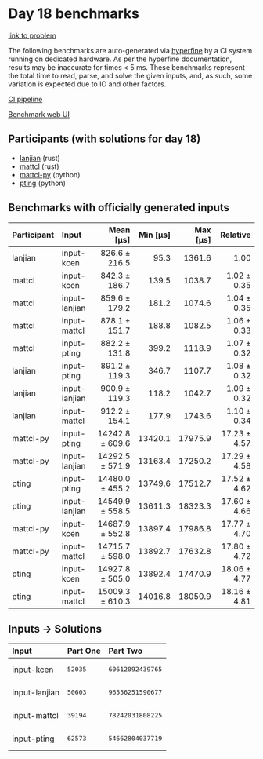 # Day 18 benchmarks

[link to problem](https://adventofcode.com/2023/day/18)

The following benchmarks are auto-generated via
[hyperfine](https://github.com/sharkdp/hyperfine) by a CI system running on
dedicated hardware. As per the hyperfine documentation, results may be
inaccurate for times < 5 ms. These benchmarks represent the total time to read,
parse, and solve the given inputs, and, as such, some variation is expected due
to IO and other factors.

[CI pipeline](http://ci.papercode.net:8080/teams/main/pipelines/aoc2023)

[Benchmark web UI](https://aoc.ancalagon.black)


## Participants (with solutions for day 18)

- [lanjian](https://github.com/lanjian/aoc-2023) (rust)
- [mattcl](https://github.com/mattcl/aoc2023) (rust)
- [mattcl-py](https://github.com/mattcl/aoc2023-py) (python)
- [pting](https://github.com/pting/aoc2023) (python)


## Benchmarks with officially generated inputs

| Participant | Input | Mean [µs] | Min [µs] | Max [µs] | Relative |
|:---|:---|---:|---:|---:|---:|
| lanjian | input-kcen | 826.6 ± 216.5 | 95.3 | 1361.6 | 1.00 |
| mattcl | input-kcen | 842.3 ± 186.7 | 139.5 | 1038.7 | 1.02 ± 0.35 |
| mattcl | input-lanjian | 859.6 ± 179.2 | 181.2 | 1074.6 | 1.04 ± 0.35 |
| mattcl | input-mattcl | 878.1 ± 151.7 | 188.8 | 1082.5 | 1.06 ± 0.33 |
| mattcl | input-pting | 882.2 ± 131.8 | 399.2 | 1118.9 | 1.07 ± 0.32 |
| lanjian | input-pting | 891.2 ± 119.3 | 346.7 | 1107.7 | 1.08 ± 0.32 |
| lanjian | input-lanjian | 900.9 ± 119.3 | 118.2 | 1042.7 | 1.09 ± 0.32 |
| lanjian | input-mattcl | 912.2 ± 154.1 | 177.9 | 1743.6 | 1.10 ± 0.34 |
| mattcl-py | input-pting | 14242.8 ± 609.6 | 13420.1 | 17975.9 | 17.23 ± 4.57 |
| mattcl-py | input-lanjian | 14292.5 ± 571.9 | 13163.4 | 17250.2 | 17.29 ± 4.58 |
| pting | input-pting | 14480.0 ± 455.2 | 13749.6 | 17512.7 | 17.52 ± 4.62 |
| pting | input-lanjian | 14549.9 ± 558.5 | 13611.3 | 18323.3 | 17.60 ± 4.66 |
| mattcl-py | input-kcen | 14687.9 ± 552.8 | 13897.4 | 17986.8 | 17.77 ± 4.70 |
| mattcl-py | input-mattcl | 14715.7 ± 598.0 | 13892.7 | 17632.8 | 17.80 ± 4.72 |
| pting | input-kcen | 14927.8 ± 505.0 | 13892.4 | 17470.9 | 18.06 ± 4.77 |
| pting | input-mattcl | 15009.3 ± 610.3 | 14016.8 | 18050.9 | 18.16 ± 4.81 |


## Inputs -> Solutions

| Input | Part One | Part Two |
|:---|:---|:---|
|input-kcen|<pre>52035</pre>|<pre>60612092439765</pre>|
|input-lanjian|<pre>50603</pre>|<pre>96556251590677</pre>|
|input-mattcl|<pre>39194</pre>|<pre>78242031808225</pre>|
|input-pting|<pre>62573</pre>|<pre>54662804037719</pre>|